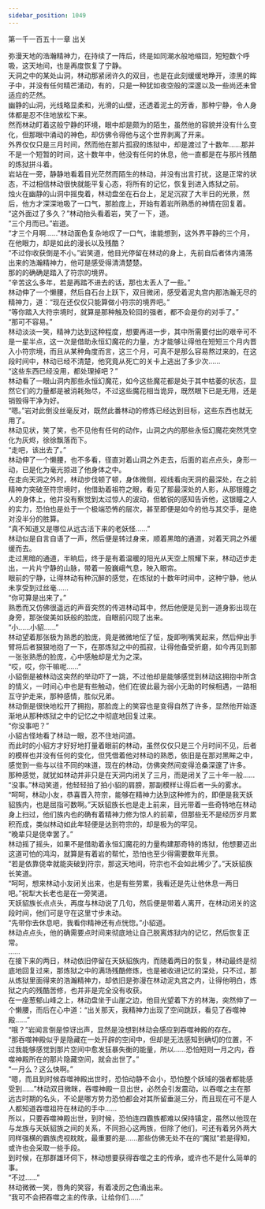 ```yaml
---
sidebar_position: 1049
---
```

 第一千一百五十一章 出关


弥漫天地的浩瀚精神力，在持续了一阵后，终是如同潮水般地缩回，短短数个呼吸，这天地间，也是再度恢复了宁静。  
天洞之中的某处山洞，林动那紧闭许久的双目，也是在此刻缓缓地睁开，漆黑的眸子中，并没有任何精芒涌动，有的，只是一种犹如夜空般的深邃以及一些尚还未曾适应的茫然。  
幽静的山洞，光线略显柔和，光滑的山壁，还透着泥土的芳香，那种宁静，令人身体都是忍不住地放松下来。  
然而林动盯着这般宁静的环境，眼中却是颇为的陌生，虽然他的容貌并没有什么变化，但那眼中涌动的神色，却仿佛令得他与这个世界剥离了开来。  
外界仅仅只是三月时间，然而他在那片孤寂的炼狱中，却是渡过了十数年……那并不是一个短暂的时间，这十数年中，他没有任何的休息，他一直都是在与那片残酷的炼狱拼斗着。  
岩站在一旁，静静地看着目光茫然而陌生的林动，并没有出言打扰，这是正常的状态，不过相信林动很快就能平复心态，将所有的记忆，恢复到进入炼狱之前。  
烛火在幽静的山洞中摇曳着，林动盘坐在石台上，足足沉寂了大半日的光景，然后，他方才深深地吸了一口气，那脸庞上，开始有着岩所熟悉的神情在回复着。  
“这外面过了多久？”林动抬头看着岩，笑了一下，道。  
“三个月而已。”岩道。  
“才三个月啊……”林动面色复杂地叹了一口气，谁能想到，这外界平静的三个月，在他眼力，却是如此的漫长以及残酷？  
“不过你收获倒是不小。”岩笑道，他目光停留在林动的身上，先前自后者体内涌荡出来的浩瀚精神力，他可是感受得清清楚楚。  
那的的确确是踏入了符宗的境界。  
“辛苦这么多年，若是再踏不进去的话，那也太丢人了一些。”  
林动伸了一个懒腰，然后自石台上跃下，双目微闭，感受着泥丸宫内那浩瀚无尽的精神力，道：“现在还仅仅只能算做小符宗的境界吧。”  
“等你踏入大符宗境时，就算是那种触及轮回的强者，都不会是你的对手了。”  
“那可不容易。”  
林动淡淡一笑，精神力达到这种程度，想要再进一步，其中所需要付出的艰辛可不是一星半点，这一次是借助永恒幻魔花的力量，方才能够让得他在短短三个月内晋入小符宗境，而且从某种角度而言，这三个月，可真不是那么容易熬过来的，在这段时间中，林动已经不清楚，他究竟从死亡的关卡上逃出了多少次……  
“这些东西已经没用，都处理掉吧？”  
林动看了一眼山洞内那些永恒幻魔花，如今这些魔花都是处于其中枯萎的状态，显然它们的力量都是被消耗殆尽，不过这些魔花相当诡异，既然眼下已是无用，还是销毁得干净为好。  
“嗯。”岩对此倒没丝毫反对，既然此番林动的修炼已经达到目标，这些东西也就无用了。  
林动见状，笑了笑，也不见他有任何的动作，山洞之内的那些永恒幻魔花突然凭空化为灰烬，徐徐飘落而下。  
“走吧，该出去了。”  
林动伸了一个懒腰，也不多看，径直对着山洞之外走去，后面的岩点点头，身形一动，已是化为毫光掠进了他身体之中。  
在走向天洞之外时，林动步伐顿了顿，身体微侧，视线看向天洞的最深处，在之前精神力突破至符宗境时，他借助着祖符之眼，看见了那最深处的人影，从那银瞳之人的身体上，他并没有察觉到太过惊人的波动，但敏锐的感知告诉他，这银瞳之人的实力，恐怕也是处于一个极端恐怖的层次，甚至即便是如今的他与其交手，是绝对没半分的胜算。  
“真不知道又是哪位从远古活下来的老妖怪……”  
林动似是自言自语了一声，然后便是转过身来，顺着黑暗的通道，对着天洞之外缓缓而去。  
走过黑暗的通道，半晌后，终于是有着温暖的阳光从天空上照耀下来，林动迈步走出，一片片宁静的山脉，带着一股巍峨气息，映入眼帘。  
眼前的宁静，让得林动有种沉醉的感觉，在炼狱的十数年时间中，这种宁静，他从未享受到过丝毫……  
“你可算是出来了。”  
熟悉而又仿佛很遥远的声音突然的传进林动耳中，然后他便是见到一道身影出现在身旁，那张俊美如妖般的脸庞，自眼前闪现了出来。  
“小……小貂……”  
林动望着那张极为熟悉的脸庞，竟是微微地怔了怔，旋即咧嘴笑起来，然后伸出手臂将后者狠狠地抱了一下，在那炼狱之中的孤寂，让得他备受折磨，如今再见到那一张张熟悉的脸庞，心中感触却是尤为之深。  
“哎，哎，你干嘛呢……”  
小貂倒是被林动这突然的举动吓了一跳，不过他却是能够感觉到林动这拥抱中所含的情义，一时间心中也是有些触动，他们在彼此最为弱小无助的时候相遇，一路相互守护走来，那种感情，胜似兄弟。  
林动倒是很快地松开了拥抱，那脸庞上的笑容也是变得自然了许多，显然他开始逐渐地从那种炼狱之中的记忆之中彻底地回复过来。  
“你没事吧？”  
小貂古怪地看了林动一眼，忍不住地问道。  
而此时的小貂方才好好地打量着眼前的林动，虽然仅仅只是三个月时间不见，后者的模样也并没有任何的变化，但凭借着他对林动的熟悉，依旧是在那对黑眸之中，感觉到一些与以往不同的味道，现在的林动，仿佛突然间变得沧桑深邃了许多。  
那种感觉，就犹如林动并非只是在天洞内闭关了三月，而是闭关了三十年一般……  
“没事。”林动笑道，他轻轻拍了拍小貂的肩膀，那副模样让得后者一头的雾水。  
“呵呵，林动小友，恭喜晋入符宗，能够在精神力达到这种修为的，即便是我天妖貂族内，也是屈指可数啊。”天妖貂族长也是走上前来，目光带着一些奇特地在林动身上扫过，他们族内也的确有着精神力修为惊人的前辈，但那些无不是经历岁月累积而成，类似林动如此年轻便是达到符宗的，却是极为的罕见。  
“晚辈只是侥幸罢了。”  
林动摇了摇头，如果不是借助着永恒幻魔花的力量构建那奇特的炼狱，他想要迈出这道可怕的鸿沟，就算是有着岩的帮忙，恐怕也至少得需要数年光景。  
“若是依靠侥幸就能突破到符宗，那这天地间，符宗也不会如此稀少了。”天妖貂族长笑道。  
“呵呵，想来林动小友闭关出来，也是有些劳累，我看还是先让他休息一两日吧。”祝犁大长老也是在一旁笑道。  
天妖貂族长点点头，再度与林动说了几句，然后便是带着人离开，在林动闭关的这段时间，他们可是守在这里寸步未动。  
“先带你去休息吧，我看你精神还有点恍惚。”小貂道。  
林动点点头，他的确需要点时间来彻底地让自己脱离炼狱内的记忆，然后恢复正常。  
……  
在接下来的两日，林动依旧停留在天妖貂族内，而随着两日的恢复，林动最终是彻底地回复过来，那炼狱之中的满场残酷修炼，也是被收进记忆的深处，只不过，那从炼狱里面得来的浩瀚精神力，却依旧是弥漫在林动泥丸宫之内，让得他明白，炼狱之内的残酷苦修，也并非是完全没有收获。  
在一座葱郁山峰之上，林动盘坐于山崖之边，他目光望着下方的林海，突然伸了一个懒腰，而后在心中道：“出关那天，我精神力出现了空间跳跃，看见了吞噬神殿……”  
“哦？”岩闻言倒是惊讶出声，显然是没想到林动会感应到吞噬神殿的存在。  
“那吞噬神殿似乎是隐藏在一处开辟的空间中，但却是无法感知到确切的位置，不过我能够感觉到那片空间中愈发狂暴失衡的能量，所以……恐怕短则一月之内，吞噬神殿所在的那片隐藏空间，就会出世了。”  
“一月么？这么快啊。”  
“嗯，而且到时候吞噬神殿出世时，恐怕动静不会小，恐怕整个妖域的强者都能感受到……”林动双目微眯，吞噬神殿一旦出世，必然会引发震动，以吞噬之主在那远古时期的名头，不论是哪方势力恐怕都会对其所留垂涎三分，而且现在可不是人人都知道吞噬祖符在林动的手中……  
所以，只要吞噬神殿出世，到时候，恐怕连四霸族都难以保持镇定，虽然以他现在与龙族与天妖貂族之间的关系，不同担心这两族，但除了他们，可还有着另外两大同样强横的霸族虎视眈眈，最重要的是……那些仿佛无处不在的“魔狱”若是得知，或许也会采取一些手段。  
到时候，在那群雄环伺下，林动想要获得吞噬之主的传承，或许也不是什么简单的事。  
“不过……”  
林动微微一笑，唇角的笑容，有着凌厉之色涌出来。  
“我可不会把吞噬之主的传承，让给你们……”  
  
  
